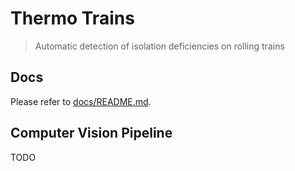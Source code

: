 # Thermo Trains

> Automatic detection of isolation deficiencies on rolling trains

## Docs

Please refer to [docs/README.md](docs/README.md).

## Computer Vision Pipeline

TODO
